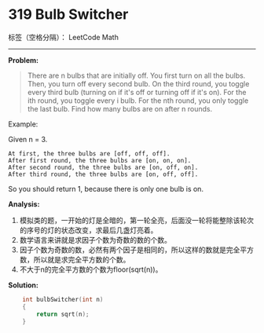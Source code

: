 ﻿# 319 Bulb Switcher

标签（空格分隔）： LeetCode Math

---

**Problem:**
>   There are n bulbs that are initially off. You first turn on all the bulbs. Then, you turn off every second bulb. On the third round, you toggle every third bulb (turning on if it's off or turning off if it's on). For the ith round, you toggle every i bulb. For the nth round, you only toggle the last bulb. Find how many bulbs are on after n rounds.
>
Example:
>
Given n = 3. 
>
    At first, the three bulbs are [off, off, off].
    After first round, the three bulbs are [on, on, on].
    After second round, the three bulbs are [on, off, on].
    After third round, the three bulbs are [on, off, off]. 
>
So you should return 1, because there is only one bulb is on.

**Analysis:**

 1. 模拟类的题，一开始的灯是全暗的，第一轮全亮，后面没一轮将能整除该轮次的序号的灯的状态改变，求最后几盏灯亮着。
 2. 数学语言来讲就是求因子个数为奇数的数的个数。
 3. 因子个数为奇数的数，必然有两个因子是相同的，所以这样的数就是完全平方数，所以就是求完全平方数的个数。
 4. 不大于n的完全平方数的个数为floor(sqrt(n))。

**Solution:**
```cpp
	int bulbSwitcher(int n)
	{
		return sqrt(n);
	}
```
 
